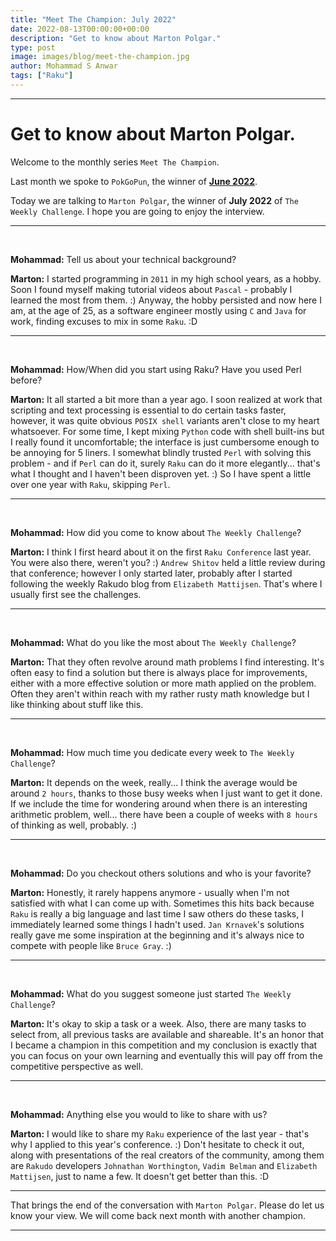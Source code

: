```yaml
---
title: "Meet The Champion: July 2022"
date: 2022-08-13T00:00:00+00:00
description: "Get to know about Marton Polgar."
type: post
image: images/blog/meet-the-champion.jpg
author: Mohammad S Anwar
tags: ["Raku"]
---
```


---

# Get to know about Marton Polgar.

Welcome to the monthly series `Meet The Champion`.

Last month we spoke to `PokGoPun`, the winner of **[June 2022](/blog/meet-the-champion-2022-06)**.

Today we are talking to `Marton Polgar`, the winner of **July 2022** of `The Weekly Challenge`. I hope you are going to enjoy the interview.

---

<br>

**Mohammad:** Tell us about your technical background?

**Marton:** I started programming in `2011` in my high school years, as a hobby. Soon I found myself making tutorial videos about `Pascal` - probably I learned the most from them. :) Anyway, the hobby persisted and now here I am, at the age of 25, as a software engineer mostly using `C` and `Java` for work, finding excuses to mix in some `Raku`. :D

---

<br>

**Mohammad:** How/When did you start using Raku? Have you used Perl before?

**Marton:** It all started a bit more than a year ago. I soon realized at work that scripting and text processing is essential to do certain tasks faster, however, it was quite obvious `POSIX shell` variants aren't close to my heart whatsoever. For some time, I kept mixing `Python` code with shell built-ins but I really found it uncomfortable; the interface is just cumbersome enough to be annoying for 5 liners. I somewhat blindly trusted `Perl` with solving this problem - and if `Perl` can do it, surely `Raku` can do it more elegantly... that's what I thought and I haven't been disproven yet. :) So I have spent a little over one year with `Raku`, skipping `Perl`.

---

<br>

**Mohammad:** How did you come to know about `The Weekly Challenge`?

**Marton:** I think I first heard about it on the first `Raku Conference` last year. You were also there, weren't you? :) `Andrew Shitov` held a little review during that conference; however I only started later, probably after I started following the weekly Rakudo blog from `Elizabeth Mattijsen`. That's where I usually first see the challenges.

---

<br>

**Mohammad:** What do you like the most about `The Weekly Challenge`?

**Marton:** That they often revolve around math problems I find interesting. It's often easy to find a solution but there is always place for improvements, either with a more effective solution or more math applied on the problem. Often they aren't within reach with my rather rusty math knowledge but I like thinking about stuff like this.

---

<br>

**Mohammad:** How much time you dedicate every week to `The Weekly Challenge`?

**Marton:** It depends on the week, really... I think the average would be around `2 hours`, thanks to those busy weeks when I just want to get it done. If we include the time for wondering around when there is an interesting arithmetic problem, well... there have been a couple of weeks with `8 hours` of thinking as well, probably. :)

---

<br>

**Mohammad:** Do you checkout others solutions and who is your favorite?

**Marton:** Honestly, it rarely happens anymore - usually when I'm not satisfied with what I can come up with. Sometimes this hits back because `Raku` is really a big language and last time I saw others do these tasks, I immediately learned some things I hadn't used. `Jan Krnavek`'s solutions really gave me some inspiration at the beginning and it's always nice to compete with people like `Bruce Gray`. :)

---

<br>

**Mohammad:** What do you suggest someone just started `The Weekly Challenge`?

**Marton:** It's okay to skip a task or a week. Also, there are many tasks to select from, all previous tasks are available and shareable. It's an honor that I became a champion in this competition and my conclusion is exactly that you can focus on your own learning and eventually this will pay off from the competitive perspective as well.

---

<br>

**Mohammad:** Anything else you would to like to share with us?

**Marton:** I would like to share my `Raku` experience of the last year - that's why I applied to this year's conference. :) Don't hesitate to check it out, along with presentations of the real creators of the community, among them are `Rakudo` developers `Johnathan Worthington`, `Vadim Belman` and `Elizabeth Mattijsen`, just to name a few. It doesn't get better than this. :D

---

That brings the end of the conversation with `Marton Polgar`. Please do let us know your view. We will come back next month with another champion.

---
